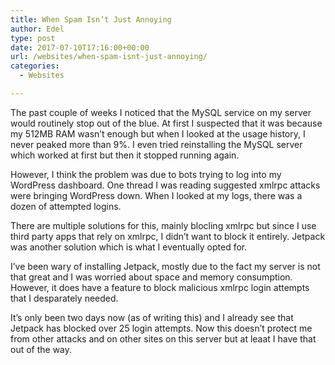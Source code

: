 ```yaml
---
title: When Spam Isn’t Just Annoying
author: Edel
type: post
date: 2017-07-10T17:16:00+00:00
url: /websites/when-spam-isnt-just-annoying/
categories:
  - Websites

---
```

The past couple of weeks I noticed that the MySQL service on my server would routinely stop out of the blue. At first I suspected that it was because my 512MB RAM wasn&#8217;t enough but when I looked at the usage history, I never peaked more than 9%. I even tried reinstalling the MySQL server which worked at first but then it stopped running again.

However, I think the problem was due to bots trying to log into my WordPress dashboard. One thread I was reading suggested xmlrpc attacks were bringing WordPress down. When I looked at my logs, there was a dozen of attempted logins.

There are multiple solutions for this, mainly blocling xmlrpc but since I use third party apps that rely on xmlrpc, I didn&#8217;t want to block it entirely. Jetpack was another solution which is what I eventually opted for.

I&#8217;ve been wary of installing Jetpack, mostly due to the fact my server is not that great and I was worried about space and memory consumption. However, it does have a feature to block malicious xmlrpc login attempts that I desparately needed.

It&#8217;s only been two days now (as of writing this) and I already see that Jetpack has blocked over 25 login attempts. Now this doesn&#8217;t protect me from other attacks and on other sites on this server but at leaat I have that out of the way.